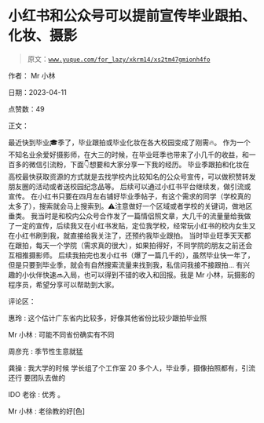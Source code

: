 # 小红书和公众号可以提前宣传毕业跟拍、化妆、摄影

> 原文：[`www.yuque.com/for_lazy/xkrm14/xs2tm47gmionh4fo`](https://www.yuque.com/for_lazy/xkrm14/xs2tm47gmionh4fo)

作者： Mr 小林

日期：2023-04-11

点赞数：49

正文：

最近快到毕业🎓季了，毕业跟拍或毕业化妆在各大校园变成了刚需🔥。 作为一个不知名业余爱好摄影师，在大三的时候，在毕业旺季也带来了小几千的收益，和一百多的微信引流粉，下面👇想要和大家分享一下我的经历。 毕业季跟拍和化妆在高校最快获取资源的方式就是去找学校内比较知名的公众号宣传，可以做积赞转发朋友圈的活动或者送校园纪念品等。 后续可以通过小红书平台继续发，做引流或宣传。 在小红书只要在四月左右铺好毕业季帖子，有这个需求的同学（学校真的太多了），搜索就会马上搜索到。⚠️注意做好一个区域或者学校的关键词，做地区垂类。 我当时是和校内公众号合作发了一篇情侣照文章，大几千的流量量给我做了一定的宣传，后续我又在小红书发贴，定位我学校，经常玩小红书的校内女生又在小红书刷到我，就直接给我关注了，还预约我毕业跟拍。 当时毕业旺季天天都在跟拍，每天一个学院（需求真的很大），如果拍得好，不同学院的朋友之前还会互相推摄影师。 后续我拍完也发小红书（爆了一篇几千的），虽然毕业快一年了，但是只要到毕业季，就会有自然搜索流量来找到我，私信问我接不接跟拍… 有兴趣的小伙伴快速🔜入局，也可以得到不错的收入和回报。我是 Mr 小林，玩摄影的程序员，希望分享可以帮助到大家。

评论区：

惠玲 : 这个估计广东省内比较多，好像其他省份比较少跟拍毕业照

Mr 小林 : 可能不同省份确实有不同

周彦充 : 季节性生意就猛

龚操 : 我大学的时候 学长组了个工作室 20 多个人，毕业季，摄像拍照都有，引流还行 要团队去做的

IDO 老徐 : 优秀 。

Mr 小林 : 老徐教的好[色]

